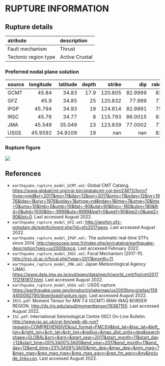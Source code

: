 # RUPTURE INFORMATION
    
## Rupture details

| atribute             | description    |
|:---------------------|:---------------|
| Fault mechanism       | Thrust         |
| Tectonic region type | Active Crustal |

### Preferred nodal plane solution

| source   |   longitude |   latitude |   depth |   strike |      dip |   rake |   mag |
|:---------|------------:|-----------:|--------:|---------:|---------:|-------:|------:|
| GCMT     |     45.84   |    34.83   |    17.9 |  120.805 |  82.9999 |     82 |   7.4 |
| GFZ      |     45.9    |    34.85   |    25   |  120.832 |  77.999  |     77 |   7.3 |
| IPGP     |     45.794  |    34.93   |    19   |  124.814 |  82.9991 |     75 |   7.4 |
| IRSC     |     45.76   |    34.77   |     8   |  115.793 |  86.0015 |     81 |   7.4 |
| JMA      |     45.549  |    35.049  |    23   |  123.839 |  77.0002 |     77 |   7.3 |
| USGS     |     45.9592 |    34.9109 |    19   |  nan     | nan      |     82 |   7.3 |

### Rupture figure

![](earthquake_ruptures.png)

## References

- `earthquake_rupture_model_GCMT.xml`: Global CMT Catalog. https://www.globalcmt.org/cgi-bin/globalcmt-cgi-bin/CMT5/form?itype=ymd&yr=2017&mo=11&day=12&oyr=2017&omo=11&oday=12&jyr=1976&jday=1&ojyr=1976&ojday=1&otype=nd&nday=1&lmw=7&umw=10&lms=0&ums=10&lmb=0&umb=10&llat=-90&ulat=90&llon=-180&ulon=180&lhd=0&uhd=1000&lts=-9999&uts=9999&lpe1=0&upe1=90&lpe2=0&upe2=90&list=0. Last accessed August 2022. 
- `earthquake_rupture_model_GFZ.xml`: http://geofon.gfz-potsdam.de/eqinfo/event.php?id=gfz2017wexs. Last accessed August 2022. 
- `earthquake_rupture_model_IPGP.xml:` The automatic real-time STFs since 2014. http://geoscope.ipgp.fr/index.php/en/catalog/earthquake-description?seis=us2000bmcg. Last accessed February 2022.
- `earthquake_rupture_model_IRSC.xml`: Focal Mechanism (2017-11). http://irsc.ut.ac.ir/focal.php?year=2017&month=11. 
- `earthquake_rupture_model_JMA.xml`: Japan Meteorological Agency (JMA). https://www.data.jma.go.jp/svd/eqev/data/mech/world_cmt/fig/cmt20171112181817.html. Last accessed August 2022.
- `earthquake_rupture_model_USGS.xml`: USGS rupture. https://earthquake.usgs.gov/product/shakemap/us2000bmcg/atlas/1594400092790/download/rupture.json. Last accessed August 2022. 
- `IRIS.pdf`: Moment Tensor for MW 7.4 (GCMT) IRAN-IRAQ BORDER REGION. http://ds.iris.edu/spud/momenttensor/16387155. Last accessed August 2022.
- `ISC.pdf`: International Seismological Centre (ISC) On-Line Bulletin. http://www.isc.ac.uk/cgi-bin/web-db-run?request=COMPREHENSIVE&out_format=FMCSV&bot_lat=&top_lat=&left_lon=&right_lon=&ctr_lat=&ctr_lon=&radius=&max_dist_units=deg&searchshape=GLOBAL&srn=&grn=&start_year=2017&start_month=11&start_day=12&start_time=00%3A00%3A00&end_year=2017&end_month=11&end_day=12&end_time=23%3A59%3A00&min_dep=&max_dep=&min_mag=7&max_mag=&req_mag_type=&req_mag_agcy=&req_fm_agcy=Any&include_links=on. Last accessed August 2022. 